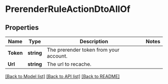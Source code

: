# PrerenderRuleActionDtoAllOf

## Properties

Name | Type | Description | Notes
------------ | ------------- | ------------- | -------------
**Token** | **string** | The prerender token from your account. | 
**Url** | **string** | The url to recache. | 

[[Back to Model list]](../README.md#documentation-for-models) [[Back to API list]](../README.md#documentation-for-api-endpoints) [[Back to README]](../README.md)


